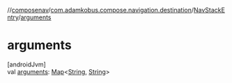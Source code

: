 //[composenav](../../../index.md)/[com.adamkobus.compose.navigation.destination](../index.md)/[NavStackEntry](index.md)/[arguments](arguments.md)

# arguments

[androidJvm]\
val [arguments](arguments.md): [Map](https://kotlinlang.org/api/latest/jvm/stdlib/kotlin.collections/-map/index.html)&lt;[String](https://kotlinlang.org/api/latest/jvm/stdlib/kotlin/-string/index.html), [String](https://kotlinlang.org/api/latest/jvm/stdlib/kotlin/-string/index.html)&gt;
